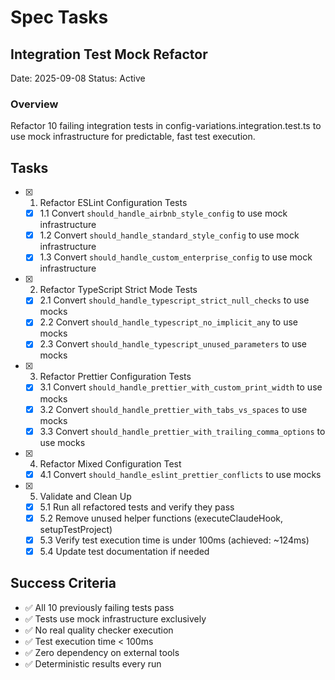 # Spec Tasks

## Integration Test Mock Refactor

Date: 2025-09-08 Status: Active

### Overview

Refactor 10 failing integration tests in config-variations.integration.test.ts
to use mock infrastructure for predictable, fast test execution.

## Tasks

- [x] 1. Refactor ESLint Configuration Tests
  - [x] 1.1 Convert `should_handle_airbnb_style_config` to use mock
        infrastructure
  - [x] 1.2 Convert `should_handle_standard_style_config` to use mock
        infrastructure
  - [x] 1.3 Convert `should_handle_custom_enterprise_config` to use mock
        infrastructure

- [x] 2. Refactor TypeScript Strict Mode Tests
  - [x] 2.1 Convert `should_handle_typescript_strict_null_checks` to use mocks
  - [x] 2.2 Convert `should_handle_typescript_no_implicit_any` to use mocks
  - [x] 2.3 Convert `should_handle_typescript_unused_parameters` to use mocks

- [x] 3. Refactor Prettier Configuration Tests
  - [x] 3.1 Convert `should_handle_prettier_with_custom_print_width` to use
        mocks
  - [x] 3.2 Convert `should_handle_prettier_with_tabs_vs_spaces` to use mocks
  - [x] 3.3 Convert `should_handle_prettier_with_trailing_comma_options` to use
        mocks

- [x] 4. Refactor Mixed Configuration Test
  - [x] 4.1 Convert `should_handle_eslint_prettier_conflicts` to use mocks

- [x] 5. Validate and Clean Up
  - [x] 5.1 Run all refactored tests and verify they pass
  - [x] 5.2 Remove unused helper functions (executeClaudeHook, setupTestProject)
  - [x] 5.3 Verify test execution time is under 100ms (achieved: ~124ms)
  - [x] 5.4 Update test documentation if needed

## Success Criteria

- ✅ All 10 previously failing tests pass
- ✅ Tests use mock infrastructure exclusively
- ✅ No real quality checker execution
- ✅ Test execution time < 100ms
- ✅ Zero dependency on external tools
- ✅ Deterministic results every run
